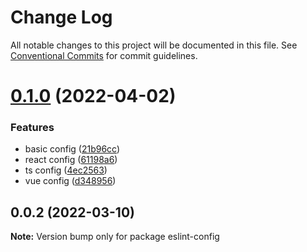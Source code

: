 # Change Log

All notable changes to this project will be documented in this file.
See [Conventional Commits](https://conventionalcommits.org) for commit guidelines.

# [0.1.0](https://github.com/ouduidui/eslint-config/compare/v0.0.2...v0.1.0) (2022-04-02)


### Features

* basic config ([21b96cc](https://github.com/ouduidui/eslint-config/commit/21b96cc106511a931076275bdc7216a657c3a448))
* react config ([61198a6](https://github.com/ouduidui/eslint-config/commit/61198a68240eaf63033eb8b13b4da7ef859dc1eb))
* ts config ([4ec2563](https://github.com/ouduidui/eslint-config/commit/4ec25636bc48c149959f289b25f319a647ea89f9))
* vue config ([d348956](https://github.com/ouduidui/eslint-config/commit/d348956c5d3a978b0c0bee656c9495fddcbb119d))





## 0.0.2 (2022-03-10)

**Note:** Version bump only for package eslint-config

